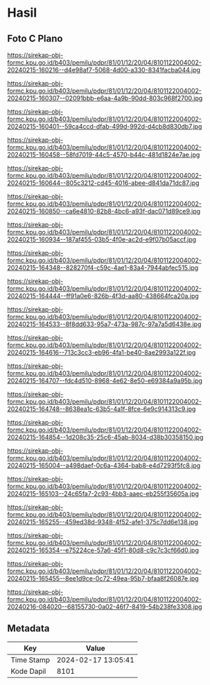 # Hasil

## Foto C Plano

https://sirekap-obj-formc.kpu.go.id/b403/pemilu/pdpr/81/01/12/20/04/8101122004002-20240215-160216--d4e98af7-5068-4d00-a330-8341facba044.jpg

https://sirekap-obj-formc.kpu.go.id/b403/pemilu/pdpr/81/01/12/20/04/8101122004002-20240215-160307--02091bbb-e6aa-4a9b-90dd-803c968f2700.jpg

https://sirekap-obj-formc.kpu.go.id/b403/pemilu/pdpr/81/01/12/20/04/8101122004002-20240215-160401--59ca4ccd-dfab-499d-992d-d4cb8d830db7.jpg

https://sirekap-obj-formc.kpu.go.id/b403/pemilu/pdpr/81/01/12/20/04/8101122004002-20240215-160458--58fd7019-44c5-4570-b44c-481d1824e7ae.jpg

https://sirekap-obj-formc.kpu.go.id/b403/pemilu/pdpr/81/01/12/20/04/8101122004002-20240215-160644--805c3212-cd45-4016-abee-d841da71dc87.jpg

https://sirekap-obj-formc.kpu.go.id/b403/pemilu/pdpr/81/01/12/20/04/8101122004002-20240215-160850--ca6e4810-82b8-4bc6-a93f-dac071d89ce9.jpg

https://sirekap-obj-formc.kpu.go.id/b403/pemilu/pdpr/81/01/12/20/04/8101122004002-20240215-160934--187af455-03b5-4f0e-ac2d-e9f07b05accf.jpg

https://sirekap-obj-formc.kpu.go.id/b403/pemilu/pdpr/81/01/12/20/04/8101122004002-20240215-164348--828270f4-c59c-4ae1-83a4-7944abfec515.jpg

https://sirekap-obj-formc.kpu.go.id/b403/pemilu/pdpr/81/01/12/20/04/8101122004002-20240215-164444--ff91a0e6-826b-4f3d-aa80-438664fca20a.jpg

https://sirekap-obj-formc.kpu.go.id/b403/pemilu/pdpr/81/01/12/20/04/8101122004002-20240215-164533--8f8dd633-95a7-473a-987c-97a7a5d6438e.jpg

https://sirekap-obj-formc.kpu.go.id/b403/pemilu/pdpr/81/01/12/20/04/8101122004002-20240215-164616--713c3cc3-eb96-4fa1-be40-8ae2993a122f.jpg

https://sirekap-obj-formc.kpu.go.id/b403/pemilu/pdpr/81/01/12/20/04/8101122004002-20240215-164707--fdc4d510-8968-4e62-8e50-e69384a9a95b.jpg

https://sirekap-obj-formc.kpu.go.id/b403/pemilu/pdpr/81/01/12/20/04/8101122004002-20240215-164748--8638ea1c-63b5-4a1f-8fce-6e9c914313c9.jpg

https://sirekap-obj-formc.kpu.go.id/b403/pemilu/pdpr/81/01/12/20/04/8101122004002-20240215-164854--1d208c35-25c6-45ab-8034-d38b30358150.jpg

https://sirekap-obj-formc.kpu.go.id/b403/pemilu/pdpr/81/01/12/20/04/8101122004002-20240215-165004--a498daef-0c6a-4364-bab8-e4d7293f5fc8.jpg

https://sirekap-obj-formc.kpu.go.id/b403/pemilu/pdpr/81/01/12/20/04/8101122004002-20240215-165103--24c65fa7-2c93-4bb3-aaec-eb255f35605a.jpg

https://sirekap-obj-formc.kpu.go.id/b403/pemilu/pdpr/81/01/12/20/04/8101122004002-20240215-165255--459ed38d-9348-4f52-afe1-375c7dd6e138.jpg

https://sirekap-obj-formc.kpu.go.id/b403/pemilu/pdpr/81/01/12/20/04/8101122004002-20240215-165354--e75224ce-57a6-45f1-80d8-c9c7c3cf66d0.jpg

https://sirekap-obj-formc.kpu.go.id/b403/pemilu/pdpr/81/01/12/20/04/8101122004002-20240215-165455--8ee1d9ce-0c72-49ea-95b7-bfaa8f26087e.jpg

https://sirekap-obj-formc.kpu.go.id/b403/pemilu/pdpr/81/01/12/20/04/8101122004002-20240216-084020--68155730-0a02-46f7-8419-54b238fe3308.jpg


## Metadata

| Key        | Value               |
| ---------- | ------------------- |
| Time Stamp | 2024-02-17 13:05:41 |
| Kode Dapil | 8101                |



